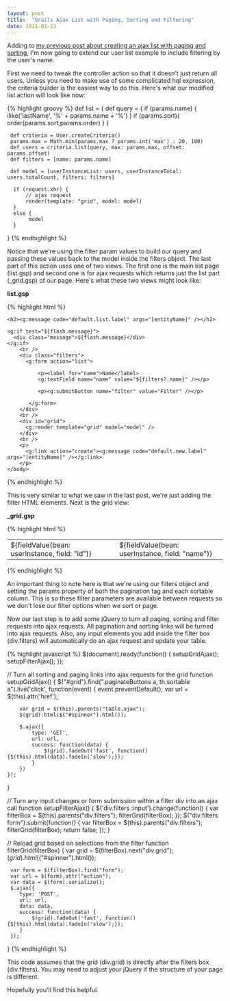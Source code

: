 ```yaml
---
layout: post
title:  "Grails Ajax List with Paging, Sorting and Filtering"
date: 2011-01-23
---
```


Adding to <a href="http://www.craigburke.com/blog/2011/01/01/grails-ajax-list-with-paging-and-sorting/">my previous post about creating an ajax list with paging and sorting</a>, I'm now going to extend our user list example to include filtering by the user's name.

First we need to tweak the controller action so that it doesn't just return all users. Unless you need to make use of some complicated hql expression, the criteria builder is the easiest way to do this. Here's what our modified list action will look like now:

{% highlight groovy %}
def list = {
      def query = {
           if (params.name) {
                    ilike('lastName', '%' + params.name + '%')
            }
            if (params.sort){
                order(params.sort,params.order)
            }
     }

     def criteria = User.createCriteria()
     params.max = Math.min(params.max ? params.int('max') : 20, 100)
     def users = criteria.list(query, max: params.max, offset: params.offset)
     def filters = [name: params.name]

     def model = [userInstanceList: users, userInstanceTotal: users.totalCount, filters: filters]

      if (request.xhr) {
          // ajax request
          render(template: "grid", model: model)
      }
      else {
           model
      }
}
{% endhighlight %}

Notice that we're using the filter param values to build our query and passing these values back to the model inside the filters object. The last part of this action uses one of two views. The first one is the main list page (list.gsp) and second one is for ajax requests which returns just the list part (_grid.gsp) of our page. Here's what these two views might look like:

<strong>list.gsp</strong>

{% highlight html %}
<html>
    <head>
        <meta name="layout" content="main" />
        <g:set var="entityName" value="${message(code: 'user.label', default: 'User')}" />
        <title><g:message code="default.list.label" args="[entityName]" /></title>
    </head>
    <body>

	<h2><g:message code="default.list.label" args="[entityName]" /></h2>

	<g:if test="${flash.message}">
	  <div class="message">${flash.message}</div>
	</g:if>
        <br />
        <div class="filters">
          <g:form action="list">

              <p><label for="name">Name</label>
              <g:textField name="name" value="${filters?.name}" /></p>

              <p><g:submitButton name="filter" value="Filter" /></p>

           </g:form>
        </div>    
        <br />
        <div id="grid">
          <g:render template="grid" model="model" />	
        </div>
        <br />
        <p>
          <g:link action="create"><g:message code="default.new.label" args="[entityName]" /></g:link>
        </p>
    </body> 
</html>
{% endhighlight %}

This is very similar to what we saw in the last post, we're just adding the filter HTML elements. Next is the grid view:

<strong>_grid.gsp</strong>

{% highlight html %}
<table class="ajax">
    <thead>
        <tr>
            <g:sortableColumn property="id" title="Id" params="${filters}" />
            <g:sortableColumn property="isActive" title="Is Active" params="${filters}" />
            <g:sortableColumn property="name" title="Name" params="${filters}" />
       </tr>
    </thead>
    <tbody>
    <g:each in="${userInstanceList}" status="i" var="userInstance">
        <tr class="${(i % 2) == 0 ? 'odd' : 'even'}">
            <td><g:link action="show" id="${userInstance.id}">${fieldValue(bean: userInstance, field: "id")}</g:link></td>
            <td><g:formatBoolean boolean="${userInstance.isActive}" /></td>
            <td>${fieldValue(bean: userInstance, field: "name")}</td>
         </tr>
    </g:each>
    </tbody>
</table>

<div class="pagination">
    <g:paginate total="${userInstanceTotal}" params="${filters}" />
</div>
{% endhighlight %}

An important thing to note here is that we're using our filters object and setting the params property of both the pagination tag and each sortable column. This is so these filter parameters are available between requests so we don't lose our filter options when we sort or page.

Now our last step is to add some jQuery to turn all paging, sorting and filter requests into ajax requests. All pagination and sorting links will be turned into ajax requests. Also, any input elements you add inside the filter box (div.filters) will automatically do an ajax request and update your table.

{% highlight javascript %}
$(document).ready(function() {
    setupGridAjax();
    setupFilterAjax();
});

// Turn all sorting and paging links into ajax requests for the grid
function setupGridAjax() {
    $("#grid").find(".paginateButtons a, th.sortable a").live('click', function(event) {
        event.preventDefault();
        var url = $(this).attr('href');

        var grid = $(this).parents("table.ajax");
        $(grid).html($("#spinner").html());

        $.ajax({
            type: 'GET',
            url: url,
            success: function(data) {
                $(grid).fadeOut('fast', function() {$(this).html(data).fadeIn('slow');});
            }
        })
    });
}

// Turn any input changes or form submission within a filter div into an ajax call
function setupFilterAjax() {
    $('div.filters :input').change(function() {
        var filterBox = $(this).parents("div.filters");
 	filterGrid(filterBox);
    });
    $("div.filters form").submit(function() {
	var filterBox = $(this).parents("div.filters");
	filterGrid(filterBox);
        return false;
    });
}

// Reload grid based on selections from the filter
function filterGrid(filterBox) {
     var grid = $(filterBox).next("div.grid");
     $(grid).html($("#spinner").html());

     var form = $(filterBox).find("form");
     var url = $(form).attr("action");
     var data = $(form).serialize();
     $.ajax({
        type: 'POST',
        url: url,
        data: data,
        success: function(data) {
            $(grid).fadeOut('fast', function() {$(this).html(data).fadeIn('slow');});
        }
     });
}
{% endhighlight %}

This code assumes that the grid (div.grid) is directly after the filters box (div.filters). You may need to adjust your jQuery if the structure of your page is different.

Hopefully you'll find this helpful. 